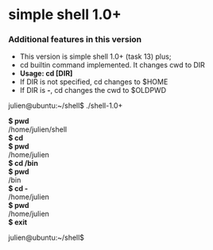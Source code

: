 # simple shell 1.0+

### Additional features in this version
* This version is simple shell 1.0+ (task 13) plus;
* cd builtin command implemented. It changes cwd to DIR
* **Usage: cd [DIR]**
* If DIR is not specified, cd changes to $HOME
* If DIR is **-**, cd changes the cwd to $OLDPWD

julien@ubuntu:\~/shell$ ./shell-1.0+  

**$ pwd**  
/home/julien/shell  
**$ cd**  
**$ pwd**  
/home/julien  
**$ cd /bin**  
**$ pwd**  
/bin  
**$ cd -**  
/home/julien  
**$ pwd**  
/home/julien  
**$ exit**  

julien@ubuntu:\~/shell$  
